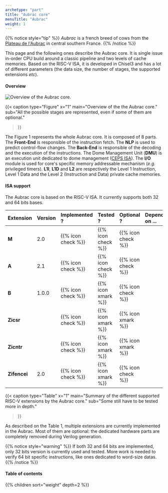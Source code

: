 ```yaml
---
archetype: "part"
title: "Aubrac core"
menuTitle: "Aubrac"
weight: 1
---
```


{{% notice style="tip" %}}
*Aubrac* is a french breed of cows from the [Plateau de l'Aubrac](https://www.parc-naturel-aubrac.fr/) in central southern France.
{{% /notice %}}

This page and the following ones describe the Aubrac core.
It is single issue in-order CPU build around a classic pipeline and two levels of cache memories.
Based on the RISC-V ISA, it is developed in Chisel3 and has a lot of different parameters (the data size, the number of stages, the supported extensions *etc*).

#### Overview

![Overview of the Aubrac core.](/fig/aubrac-top.png)

{{< caption 
  type="Figure" 
  x="1"
  main="Overview of the the Aubrac core."
  sub="All the possible stages are represented, even if some of them are optional."
>}}

The Figure 1 represents the whole Aubrac core.
It is composed of 8 parts.<br/>
The **Front-End** is responsible of the instruction fetch.
The **NLP** is used to predict control-flow changes.
The **Back-End** is responsible of the decoding and the execution of the instructions.
The Dome Management Unit (**DMU**) is an execution unit dedicated to dome management ([CEPS ISA](/doc/isa/ceps)).
The **I/O** module is used for core's specific memory addressable mechanism (*e.g.* privileged timers).
**L1I**, **L1D** and **L2** are respectively the Level 1 Instruction, Level 1 Data and the Level 2 (Instruction and Data) private cache memories.



#### ISA support

The Aubrac core is based on the RISC-V ISA.
It currently supports both 32 and 64 bits bases.

| Extension       |  Version  |   Implemented ?    |      Tested ?      |     Optional ?     | Depends on ... |
|:----------------|:----------|:-------------------|:-------------------|:-------------------|:---------------|
| **M**           | 2.0       | {{% icon check %}} | {{% icon check %}} | {{% icon check %}} |                |
| **A**           | 2.1       | {{% icon check %}} | {{% icon check %}} | {{% icon check %}} |                |
| **B**           | 1.0.0     | {{% icon check %}} | {{% icon xmark %}} | {{% icon check %}} |                |
| **Zicsr**       |           | {{% icon check %}} | {{% icon xmark %}} | {{% icon xmark %}} |                |
| **Zicntr**      |           | {{% icon check %}} | {{% icon xmark %}} | {{% icon xmark %}} |                |
| **Zifencei**    | 2.0       | {{% icon check %}} | {{% icon xmark %}} | {{% icon check %}} |                |

{{< caption 
  type="Table" 
  x="1"
  main="Summary of the different supported RISC-V extensions by the Aubrac core."
  sub="Some still have to be tested more in depth."
>}}

As described on the Table 1, multiple extensions are currently implemented in the Aubrac.
Most of them are optional: the dedicated hardware parts are completely removed during Verilog generation.

{{% notice style="warning" %}}
If both 32 and 64 bits are implemented, only 32 bits version is currently used and tested.
More work is needed to verify 64 bit specific instructions, like ones dedicated to word-size datas.
{{% /notice %}}

#### Table of contents

{{% children sort="weight" depth=2 %}}

